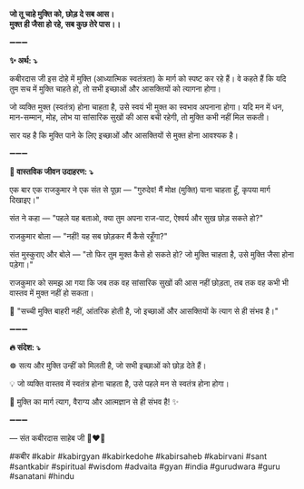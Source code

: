 **जो तू चाहे मुक्ति को, छोड़ दे सब आस।**\
**मुक्त ही जैसा हो रहे, सब कुछ तेरे पास।।**

➖➖➖

**✨ अर्थ: ⤵**

कबीरदास जी इस दोहे में मुक्ति (आध्यात्मिक स्वतंत्रता) के मार्ग को स्पष्ट कर रहे हैं। वे कहते हैं कि यदि तुम सच में मुक्ति चाहते हो, तो सभी इच्छाओं और आसक्तियों को त्यागना होगा।

जो व्यक्ति मुक्त (स्वतंत्र) होना चाहता है, उसे स्वयं भी मुक्त का स्वभाव अपनाना होगा। यदि मन में धन, मान-सम्मान, मोह, लोभ या सांसारिक सुखों की आस बची रहेगी, तो मुक्ति कभी नहीं मिल सकती।

सार यह है कि मुक्ति पाने के लिए इच्छाओं और आसक्तियों से मुक्त होना आवश्यक है।

➖➖➖

**🌾 वास्तविक जीवन उदाहरण: ⤵**

एक बार एक राजकुमार ने एक संत से पूछा — "गुरुदेव! मैं मोक्ष (मुक्ति) पाना चाहता हूँ, कृपया मार्ग दिखाइए।"

संत ने कहा — "पहले यह बताओ, क्या तुम अपना राज-पाट, ऐश्वर्य और सुख छोड़ सकते हो?"

राजकुमार बोला — "नहीं! यह सब छोड़कर मैं कैसे रहूँगा?"

संत मुस्कुराए और बोले — "तो फिर तुम मुक्त कैसे हो सकते हो? जो मुक्ति चाहता है, उसे मुक्ति जैसा होना पड़ेगा।"

राजकुमार को समझ आ गया कि जब तक वह सांसारिक सुखों की आस नहीं छोड़ता, तब तक वह कभी भी वास्तव में मुक्त नहीं हो सकता।

📜 "सच्ची मुक्ति बाहरी नहीं, आंतरिक होती है, जो इच्छाओं और आसक्तियों के त्याग से ही संभव है।"

➖➖➖

**🔥 संदेश: ⤵**

☸ सत्य और मुक्ति उन्हीं को मिलती है, जो सभी इच्छाओं को छोड़ देते हैं।

💡 जो व्यक्ति वास्तव में स्वतंत्र होना चाहता है, उसे पहले मन से स्वतंत्र होना होगा।

🙏 मुक्ति का मार्ग त्याग, वैराग्य और आत्मज्ञान से ही संभव है! ✨

➖➖➖

— संत कबीरदास साहेब जी 🙏❤️💯

#कबीर #kabir #kabirgyan #kabirkedohe #kabirsaheb #kabirvani #sant #santkabir #spiritual #wisdom #advaita #gyan #india #gurudwara #guru #sanatani #hindu

